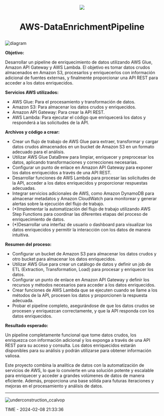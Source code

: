 <p align="center">
<img src="https://github.com/ccalvop/AWS-DataEnrichmentPipeline/assets/126183973/aa5f6aea-a4d2-46c3-9ffe-f818086ba3f2" />
</p>

# <p align="center">AWS-DataEnrichmentPipeline</p>

![diagram](https://github.com/ccalvop/AWS-DataEnrichmentPipeline/assets/126183973/0032b83a-9d8e-4aee-a9c1-02be8c41c34e)

**Objetivo:**

Desarrollar un pipeline de enriquecimiento de datos utilizando AWS Glue, Amazon API Gateway y AWS Lambda. El objetivo es tomar datos crudos almacenados en Amazon S3, procesarlos y enriquecerlos con información adicional de fuentes externas, y finalmente proporcionar una API REST para acceder a los datos enriquecidos.

**Servicios AWS utilizados:**

  - AWS Glue: Para el procesamiento y transformación de datos.
  - Amazon S3: Para almacenar los datos crudos y enriquecidos.
  - Amazon API Gateway: Para crear la API REST.
  - AWS Lambda: Para ejecutar el código que enriquecerá los datos y responderá a las solicitudes de la API.

**Archivos y código a crear:**

  - Crear un flujo de trabajo de AWS Glue para extraer, transformar y cargar datos crudos almacenados en un bucket de Amazon S3 en un formato adecuado para el análisis.
  - Utilizar AWS Glue DataBrew para limpiar, enriquecer y preprocesar los datos, aplicando transformaciones y correcciones necesarias.
  - Configurar un punto de enlace en Amazon API Gateway para exponer los datos enriquecidos a través de una API REST.
  - Desarrollar funciones de AWS Lambda para procesar las solicitudes de la API, acceder a los datos enriquecidos y proporcionar respuestas adecuadas.
  - Integrar servicios adicionales de AWS, como Amazon DynamoDB para almacenar metadatos y Amazon CloudWatch para monitorear y generar alertas sobre la ejecución del flujo de trabajo.
  - (*)Implementar la automatización del flujo de trabajo utilizando AWS Step Functions para coordinar las diferentes etapas del proceso de enriquecimiento de datos.
  - (*)Desarrollar una interfaz de usuario o dashboard para visualizar los datos enriquecidos y permitir la interacción con los datos de manera intuitiva.

**Resumen del proceso:**

  - Configurar un bucket de Amazon S3 para almacenar los datos crudos y otro bucket para almacenar los datos enriquecidos.
  - Utilizar AWS Glue para crear un catálogo de datos y definir un job de ETL (Extraction, Transformation, Load) para procesar y enriquecer los datos.
  - Configurar un punto de enlace en Amazon API Gateway y definir los recursos y métodos necesarios para acceder a los datos enriquecidos.
  - Crear funciones de AWS Lambda que se ejecuten cuando se llame a los métodos de la API, procesen los datos y proporcionen la respuesta adecuada.
  - Probar el pipeline completo, asegurándose de que los datos crudos se procesen y enriquezcan correctamente, y que la API responda con los datos enriquecidos.

**Resultado esperado:**

Un pipeline completamente funcional que tome datos crudos, los enriquezca con información adicional y los exponga a través de una API REST para su acceso y consulta. Los datos enriquecidos estarán disponibles para su análisis y podrán utilizarse para obtener información valiosa.

Este proyecto combina la analítica de datos con la automatización de servicios de AWS, lo que lo convierte en una solución potente y escalable para enriquecer y acceder a grandes volúmenes de datos de manera eficiente. Además, proporciona una base sólida para futuras iteraciones y mejoras en el procesamiento y análisis de datos.

***
![underconstruction_ccalvop](https://github.com/ccalvop/ML-TrafficInsights/assets/126183973/b9de3820-25a3-45dc-ab38-e65d96460d83)


TIME - 2024-02-08 21:33:36
